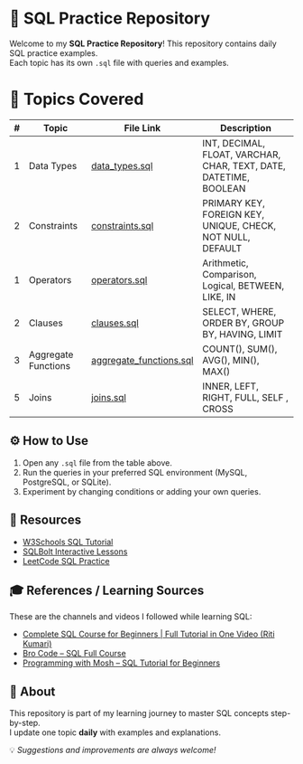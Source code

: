 #  🧠 SQL Practice Repository

Welcome to my **SQL Practice Repository**! 
This repository contains daily SQL practice examples.  
Each topic has its own `.sql` file with queries and examples.

# 📘 Topics Covered

| #  | Topic                 | File Link                                                              | Description                                                       |
|----|---------------------- |------------------------------------------------------------------------|-------------------------------------------------------------------|
| 1  | Data Types            | [data_types.sql](data_types.sql)                                       | INT, DECIMAL, FLOAT, VARCHAR, CHAR, TEXT, DATE, DATETIME, BOOLEAN |
| 2  | Constraints           | [constraints.sql](constraints.sql)                                     | PRIMARY KEY, FOREIGN KEY, UNIQUE, CHECK, NOT NULL, DEFAULT        |
| 1  | Operators             | [operators.sql](operators.sql)                                         | Arithmetic, Comparison, Logical, BETWEEN, LIKE, IN                |
| 2  | Clauses               | [clauses.sql](clauses.sql)                                             | SELECT, WHERE, ORDER BY, GROUP BY, HAVING, LIMIT                  |
| 3  | Aggregate Functions   | [aggregate_functions.sql](aggregate_functions.sql)                     | COUNT(), SUM(), AVG(), MIN(), MAX()                               |
| 5  | Joins                 | [joins.sql](joins.sql)                                                 | INNER, LEFT, RIGHT, FULL, SELF , CROSS                            |


## ⚙️ How to Use
1. Open any `.sql` file from the table above.
2. Run the queries in your preferred SQL environment (MySQL, PostgreSQL, or SQLite).
3. Experiment by changing conditions or adding your own queries.

## 🌟 Resources
- [W3Schools SQL Tutorial](https://www.w3schools.com/sql/)
- [SQLBolt Interactive Lessons](https://sqlbolt.com/)
- [LeetCode SQL Practice](https://leetcode.com/problemset/database/)

## 🎓 References / Learning Sources

These are the channels and videos I followed while learning SQL:

- [Complete SQL Course for Beginners | Full Tutorial in One Video (Riti Kumari)](https://youtu.be/RQPpP2ywA9k?si=-K2xWzavTHC1kkOO)
- [Bro Code – SQL Full Course](https://www.youtube.com/watch?v=HXV3zeQKqGY)
- [Programming with Mosh – SQL Tutorial for Beginners](https://www.youtube.com/watch?v=9Pzj7Aj25lw)

## 🌟 About

This repository is part of my learning journey to master SQL concepts step-by-step.  
I update one topic **daily** with examples and explanations.

💡 *Suggestions and improvements are always welcome!*
